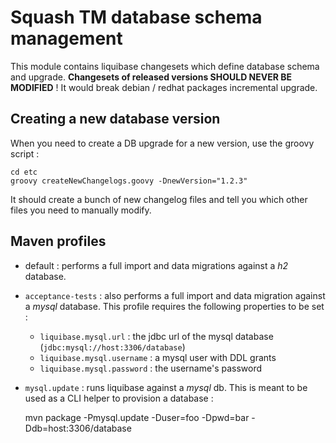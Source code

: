 Squash TM database schema management
====================================

This module contains liquibase changesets which define database schema and upgrade.
**Changesets of released versions SHOULD NEVER BE MODIFIED** ! It would break debian / redhat packages incremental upgrade.

Creating a new database version
-------------------------------

When you need to create a DB upgrade for a new version, use the groovy script : 

    cd etc
    groovy createNewChangelogs.goovy -DnewVersion="1.2.3"

It should create a bunch of new changelog files and tell you which other files you need to manually modify.

Maven profiles
--------------

* default : performs a full import and data migrations against a _h2_ database.

* `acceptance-tests` : also performs a full import and data migration against a _mysql_ database. This profile requires the following properties to be set : 
	* `liquibase.mysql.url` : the jdbc url of the mysql database (`jdbc:mysql://host:3306/database`)
	* `liquibase.mysql.username` : a mysql user with DDL grants
	* `liquibase.mysql.password` : the username's password
	
* `mysql.update` : runs liquibase against a _mysql_ db. This is meant to be used as a CLI helper to provision a database :

    mvn package -Pmysql.update -Duser=foo -Dpwd=bar -Ddb=host:3306/database

